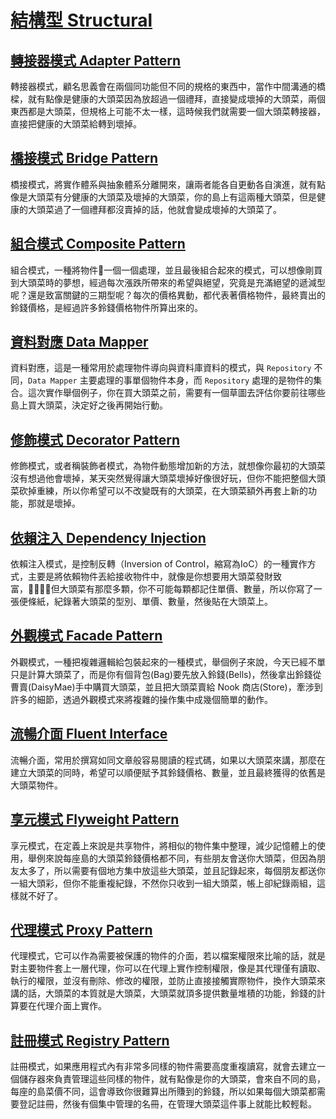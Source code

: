 # [結構型 Structural](/DesignPatterns/Structural)

## [轉接器模式 Adapter Pattern](/DesignPatterns/Structural/AdapterPattern)
轉接器模式，顧名思義會在兩個同功能但不同的規格的東西中，當作中間溝通的橋樑，就有點像是健康的大頭菜因為放超過一個禮拜，直接變成壞掉的大頭菜，兩個東西都是大頭菜，但規格上可能不太一樣，這時候我們就需要一個大頭菜轉接器，直接把健康的大頭菜給轉到壞掉。

## [橋接模式 Bridge Pattern](/DesignPatterns/Structural/BridgePattern)
橋接模式，將實作體系與抽象體系分離開來，讓兩者能各自更動各自演進，就有點像是大頭菜有分健康的大頭菜及壞掉的大頭菜，你的島上有這兩種大頭菜，但是健康的大頭菜過了一個禮拜都沒賣掉的話，他就會變成壞掉的大頭菜了。

## [組合模式 Composite Pattern](/DesignPatterns/Structural/CompositePattern)
組合模式，一種將物件一個一個處理，並且最後組合起來的模式，可以想像剛買到大頭菜時的夢想，經過每次漲跌所帶來的希望與絕望，究竟是充滿絕望的遞減型呢？還是致富關鍵的三期型呢？每次的價格異動，都代表著價格物件，最終賣出的鈴錢價格，是經過許多鈴錢價格物件所算出來的。

## [資料對應 Data Mapper](/DesignPatterns/Structural/DataMapper)
資料對應，這是一種常用於處理物件導向與資料庫資料的模式，與 `Repository` 不同，`Data Mapper` 主要處理的事單個物件本身，而 `Repository` 處理的是物件的集合。這次實作舉個例子，你在買大頭菜之前，需要有一個草圖去評估你要前往哪些島上買大頭菜，決定好之後再開始行動。

## [修飾模式 Decorator Pattern](/DesignPatterns/Structural/DecoratorPattern)
修飾模式，或者稱裝飾者模式，為物件動態增加新的方法，就想像你最初的大頭菜沒有想過他會壞掉，某天突然覺得讓大頭菜壞掉好像很好玩，但你不能把整個大頭菜砍掉重練，所以你希望可以不改變既有的大頭菜，在大頭菜額外再套上新的功能，那就是壞掉。

## [依賴注入 Dependency Injection](/DesignPatterns/Structural/DependencyInjection)
依賴注入模式，是控制反轉（Inversion of Control，縮寫為IoC）的一種實作方式，主要是將依賴物件丟給接收物件中，就像是你想要用大頭菜發財致富，但大頭菜有那麼多顆，你不可能每顆都記住單價、數量，所以你寫了一張便條紙，紀錄著大頭菜的型別、單價、數量，然後貼在大頭菜上。

## [外觀模式 Facade Pattern](/DesignPatterns/Structural/FacadePattern)
外觀模式，一種把複雜邏輯給包裝起來的一種模式，舉個例子來說，今天已經不單只是計算大頭菜了，而是你有個背包(Bag)要先放入鈴錢(Bells)，然後拿出鈴錢從曹賣(DaisyMae)手中購買大頭菜，並且把大頭菜賣給 Nook 商店(Store)，牽涉到許多的細節，透過外觀模式來將複雜的操作集中成幾個簡單的動作。

## [流暢介面 Fluent Interface](/DesignPatterns/Structural/FluentInterface)
流暢介面，常用於撰寫如同文章般容易閱讀的程式碼，如果以大頭菜來講，那麼在建立大頭菜的同時，希望可以順便賦予其鈴錢價格、數量，並且最終獲得的依舊是大頭菜物件。

## [享元模式 Flyweight Pattern](/DesignPatterns/Structural/FlyweightPattern)
享元模式，在定義上來說是共享物件，將相似的物件集中整理，減少記憶體上的使用，舉例來說每座島的大頭菜鈴錢價格都不同，有些朋友會送你大頭菜，但因為朋友太多了，所以需要有個地方集中放這些大頭菜，並且記錄起來，每個朋友都送你一組大頭彩，但你不能重複紀錄，不然你只收到一組大頭菜，帳上卻紀錄兩組，這樣就不好了。

## [代理模式 Proxy Pattern](/DesignPatterns/Structural/ProxyPattern)
代理模式，它可以作為需要被保護的物件的介面，若以檔案權限來比喻的話，就是對主要物件套上一層代理，你可以在代理上實作控制權限，像是其代理僅有讀取、執行的權限，並沒有刪除、修改的權限，並防止直接接觸實際物件，換作大頭菜來講的話，大頭菜的本質就是大頭菜，大頭菜就頂多提供數量堆積的功能，鈴錢的計算要在代理介面上實作。

## [註冊模式 Registry Pattern](/DesignPatterns/Structural/RegistryPattern)
註冊模式，如果應用程式內有非常多同樣的物件需要高度重複讀寫，就會去建立一個儲存器來負責管理這些同樣的物件，就有點像是你的大頭菜，會來自不同的島，每座的島菜價不同，這會導致你很難算出所賺到的鈴錢，所以如果每個大頭菜都需要登記註冊，然後有個集中管理的名冊，在管理大頭菜這件事上就能比較輕鬆。
